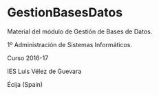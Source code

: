 # GestionBasesDatos

Material del módulo de Gestión de Bases de Datos.

1º Administración de Sistemas Informáticos.

Curso 2016-17

IES Luis Vélez de Guevara

Écija (Spain)
